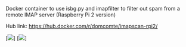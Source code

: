 Docker container to use isbg.py and imapfilter to filter out spam from a remote IMAP server (Raspberry Pi 2 version)

Hub link: https://hub.docker.com/r/domcomte/imapscan-rpi2/

[![](https://images.microbadger.com/badges/image/domcomte/imapscan-rpi2.svg)] [![](https://images.microbadger.com/badges/version/domcomte/imapscan-rpi2.svg)]
